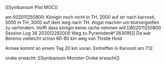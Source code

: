 [[Symbaroum Plot MOC]]

am 602011250800: Königin noch nicht in TH. 2000 auf str nach karvosti, 5000 in TH, 3000 auf dem weg nach TH. Angst machen um blutvergießen zu verhindern. Hofft dass königin keine rache nehmen will 
[[602011250800 Session Log 36 202012292000 Weg zu Pyramiden#^283095]] Da war Beremo vielleicht schon 60-80 km weg von Thistle Hold

Armee kommt an einem Tag 20 km voran. Eintreffen in Karvosti am 7.12.

oroke erwacht: [[Symbaroum Monster Oroke erwacht]]